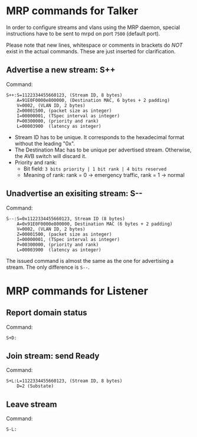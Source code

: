 # MRP commands for Talker

In order to configure streams and vlans using the MRP daemon, special instructions
have to be sent to mrpd on port `7500` (default port).

Please note that new lines, whitespace or comments in brackets do *NOT* exist in
the actual commands.
These are just inserted for clarification.

## Advertise a new stream: S++

Command:
```
S++:S=1122334455660123, (Stream ID, 8 bytes)
    A=91E0F0000e800000, (Destination MAC, 6 bytes + 2 padding)
    V=0002, (VLAN ID, 2 bytes)
    Z=00001500, (packet size as integer)
    I=00000001, (TSpec interval as integer)
    P=00300000, (priority and rank)
    L=00003900  (latency as integer)
```
* Stream ID has to be unique. It corresponds to the hexadecimal format without
  the leading "0x".
* The Destination Mac has to be unique per advertised stream. Otherwise, the AVB
  switch will discard it.
* Priority and rank:
  * Bit field: `3 bits priority | 1 bit rank | 4 bits reserved`
  * Meaning of rank: rank = 0 -> emergency traffic, rank = 1 -> normal


## Unadvertise an exisiting stream: S--

Command:
```
S--:S=0x1122334455660123, Stream ID (8 bytes)
    A=0x91E0F0000e800000, Destination MAC (6 bytes + 2 padding)
    V=0002, (VLAN ID, 2 bytes)
    Z=00001500, (packet size as integer)
    I=00000001, (TSpec interval as integer)
    P=00300000, (priority and rank)
    L=00003900  (latency as integer)
```

The issued command is almost the same as the one for advertising a stream. The
only difference is `S--`.


# MRP commands for Listener

## Report domain status

Command:
```
S+D:
```

## Join stream: send Ready

Command:
```
S+L:L=1122334455660123, (Stream ID, 8 bytes)
    D=2 (Substate)
```

## Leave stream

Command:
```
S-L:
```
